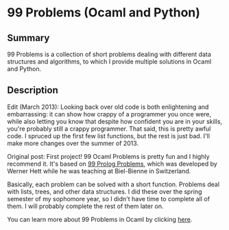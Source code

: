 # 99 Problems (Ocaml and Python) #

## Summary ##

99 Problems is a collection of short problems dealing with different data structures and algorithms, to which I provide multiple solutions in Ocaml and Python.

## Description ##

Edit (March 2013): Looking back over old code is both enlightening and embarrassing: it can show how crappy of a programmer you once were, while also letting you know that despite how confident you are in your skills, you're probably still a crappy programmer. That said, this is pretty awful code. I spruced up the first few list functions, but the rest is just bad. I'll make more changes over the summer of 2013. 

Original post: First project! 99 Ocaml Problems is pretty fun and I highly recommend it. It's based on [99 Prolog Problems](https://sites.google.com/site/prologsite/prolog-problems), which was developed by Werner Hett while he was teaching at Biel-Bienne in Switzerland. 

Basically, each problem can be solved with a short function. Problems deal with lists, trees, and other data structures. I did these over the spring semester of my sophomore year, so I didn't have time to complete all of them. I will probably complete the rest of them later on. 

You can learn more about 99 Problems in Ocaml by clicking [here](http://www.christiankissig.de/cms/index.php/programming/217-99-problems-in-ocaml).